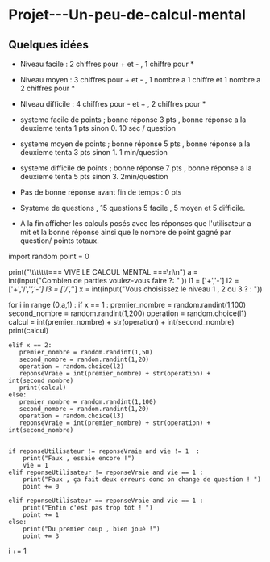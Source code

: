 # Projet---Un-peu-de-calcul-mental

## Quelques idées

- Niveau facile : 2 chiffres pour + et - , 1 chiffre pour * 
- Niveau moyen : 3 chiffres pour + et - , 1 nombre a 1 chiffre et 1 nombre a 2 chiffres pour * 
- NIveau difficile : 4  chiffres pour - et + , 2 chiffres pour * 
- systeme facile de points ; bonne réponse 3 pts , bonne réponse a la deuxieme tenta 1 pts sinon 0. 10 sec / question 
- systeme moyen de points ; bonne réponse 5 pts , bonne réponse a la deuxieme tenta 3 pts sinon 1. 1 min/question
- systeme difficile de points ; bonne réponse 7 pts , bonne réponse a la deuxieme tenta 5 pts sinon 3. 2min/question

- Pas de bonne réponse avant fin de temps : 0 pts
- Systeme de questions , 15 questions 5 facile , 5 moyen et 5 difficile. 
- A la fin afficher les calculs posés avec les réponses que l'utilisateur a mit et la bonne réponse ainsi que le nombre de point gagné par question/ points totaux.

import random
point = 0


print("\t\t\t\t=== VIVE LE CALCUL MENTAL ===\n\n")
a = int(input("Combien de parties voulez-vous faire ?: " )) 
l1 = ['+','-']
l2 = ['+','/','*','-']
l3 = ['/','*']
x = int(input("Vous choisissez le niveau 1 , 2 ou 3 ? : "))

 
for i in range (0,a,1) :
    if x == 1 :
       premier_nombre = random.randint(1,100)
       second_nombre = random.randint(1,200)
       operation = random.choice(l1)
       calcul = int(premier_nombre) + str(operation) + int(second_nombre)
       print(calcul)
       
       
    elif x == 2:
       premier_nombre = random.randint(1,50)
       second_nombre = random.randint(1,20)
       operation = random.choice(l2)
       reponseVraie = int(premier_nombre) + str(operation) + int(second_nombre)
       print(calcul)
    else:
       premier_nombre = random.randint(1,100)
       second_nombre = random.randint(1,20)
       operation = random.choice(l3)
       reponseVraie = int(premier_nombre) + str(operation) + int(second_nombre)


    if reponseUtilisateur != reponseVraie and vie != 1  : 
        print("Faux , essaie encore !") 
        vie = 1 
    elif reponseUtilisateur != reponseVraie and vie == 1 :
        print("Faux , ça fait deux erreurs donc on change de question ! ")
        point += 0

    elif reponseUtilisateur == reponseVraie and vie == 1 :
        print("Enfin c'est pas trop tôt ! ")
        point += 1 
    else:
        print("Du premier coup , bien joué !")
        point += 3
            
        
        
            
i += 1
